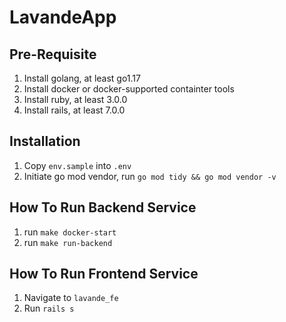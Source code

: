 # LavandeApp

## Pre-Requisite
1. Install golang, at least go1.17
2. Install docker or docker-supported containter tools
3. Install ruby, at least 3.0.0
3. Install rails, at least 7.0.0

## Installation
1. Copy `env.sample` into `.env`
2. Initiate go mod vendor, run `go mod tidy && go mod vendor -v`

## How To Run Backend Service
1. run `make docker-start`
2. run `make run-backend`

## How To Run Frontend Service
1. Navigate to `lavande_fe`
2. Run `rails s`
